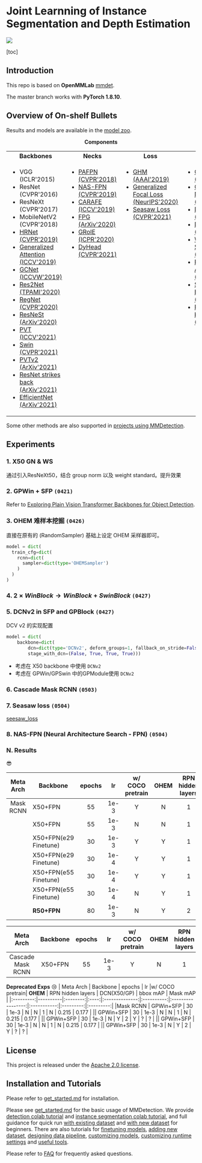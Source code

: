 # Joint Learnning of Instance Segmentation and Depth Estimation
  <img src="https://user-images.githubusercontent.com/12907710/137271636-56ba1cd2-b110-4812-8221-b4c120320aa9.png"/>

[toc]

## Introduction

This repo is based on **OpenMMLab** [mmdet](https://github.com/open-mmlab/mmdetection). 

The master branch works with **PyTorch 1.8.10**.

## Overview of On-shelf Bullets

Results and models are available in the [model zoo](docs/en/model_zoo.md).

<div align="center">
  <b>Components</b>
</div>
<table align="center">
  <tbody>
    <tr align="center" valign="bottom">
      <td>
        <b>Backbones</b>
      </td>
      <td>
        <b>Necks</b>
      </td>
      <td>
        <b>Loss</b>
      </td>
      <td>
        <b>Common</b>
      </td>
    </tr>
    <tr valign="top">
      <td>
      <ul>
        <li>VGG (ICLR'2015)</li>
        <li>ResNet (CVPR'2016)</li>
        <li>ResNeXt (CVPR'2017)</li>
        <li>MobileNetV2 (CVPR'2018)</li>
        <li><a href="configs/hrnet">HRNet (CVPR'2019)</a></li>
        <li><a href="configs/empirical_attention">Generalized Attention (ICCV'2019)</a></li>
        <li><a href="configs/gcnet">GCNet (ICCVW'2019)</a></li>
        <li><a href="configs/res2net">Res2Net (TPAMI'2020)</a></li>
        <li><a href="configs/regnet">RegNet (CVPR'2020)</a></li>
        <li><a href="configs/resnest">ResNeSt (ArXiv'2020)</a></li>
        <li><a href="configs/pvt">PVT (ICCV'2021)</a></li>
        <li><a href="configs/swin">Swin (CVPR'2021)</a></li>
        <li><a href="configs/pvt">PVTv2 (ArXiv'2021)</a></li>
        <li><a href="configs/resnet_strikes_back">ResNet strikes back (ArXiv'2021)</a></li>
        <li><a href="configs/efficientnet">EfficientNet (ArXiv'2021)</a></li>
      </ul>
      </td>
      <td>
      <ul>
        <li><a href="configs/pafpn">PAFPN (CVPR'2018)</a></li>
        <li><a href="configs/nas_fpn">NAS-FPN (CVPR'2019)</a></li>
        <li><a href="configs/carafe">CARAFE (ICCV'2019)</a></li>
        <li><a href="configs/fpg">FPG (ArXiv'2020)</a></li>
        <li><a href="configs/groie">GRoIE (ICPR'2020)</a></li>
        <li><a href="configs/dyhead">DyHead (CVPR'2021)</a></li>
      </ul>
      </td>
      <td>
        <ul>
          <li><a href="configs/ghm">GHM (AAAI'2019)</a></li>
          <li><a href="configs/gfl">Generalized Focal Loss (NeurIPS'2020)</a></li>
          <li><a href="configs/seesaw_loss">Seasaw Loss (CVPR'2021)</a></li>
        </ul>
      </td>
      <td>
        <ul>
          <li><a href="configs/faster_rcnn/faster_rcnn_r50_fpn_ohem_1x_coco.py">OHEM (CVPR'2016)</a></li>
          <li><a href="configs/gn">Group Normalization (ECCV'2018)</a></li>
          <li><a href="configs/dcn">DCN (ICCV'2017)</a></li>
          <li><a href="configs/dcnv2">DCNv2 (CVPR'2019)</a></li>
          <li><a href="configs/gn+ws">Weight Standardization (ArXiv'2019)</a></li>
          <li><a href="configs/pisa">Prime Sample Attention (CVPR'2020)</a></li>
          <li><a href="configs/strong_baselines">Strong Baselines (CVPR'2021)</a></li>
          <li><a href="configs/resnet_strikes_back">Resnet strikes back (ArXiv'2021)</a></li>
        </ul>
      </td>
    </tr>
</td>
    </tr>
  </tbody>
</table>

Some other methods are also supported in [projects using MMDetection](./docs/en/projects.md).

## Experiments

### 1. X50 GN & WS

通过引入ResNeXt50，结合 group norm 以及 weight standard。提升效果

### 2. GPWin + SFP `(0421)`

Refer to [Exploring Plain Vision Transformer Backbones for Object Detection](https://arxiv.org/abs/2203.16527).

### 3. OHEM 难样本挖掘 `(0426)`

直接在原有的 (RandomSampler) 基础上设定 OHEM 采样器即可。
```python
model = dict(
  train_cfg=dict(
    rcnn=dict(
      sampler=dict(type='OHEMSampler')
    )
  )
)
```

### 4. $2 \times WinBlock \to WinBlock+SwinBlock$ `(0427)`

### 5. DCNv2 in SFP and GPBlock `(0427)`
DCV v2 的实现配置
```python
model = dict(
    backbone=dict(
        dcn=dict(type='DCNv2', deform_groups=1, fallback_on_stride=False),
        stage_with_dcn=(False, True, True, True)))
```
- 考虑在 X50 backbone 中使用 `DCNv2`
- 考虑在 GPWin/GPSwin 中的GPModule使用 `DCNv2`

### 6. Cascade Mask RCNN `(0503)`

### 7. Seasaw loss `(0504)`
[seesaw_loss](configs/_others_/seesaw_loss/cascade_mask_rcnn_r101_fpn_random_seesaw_loss_mstrain_2x_lvis_v1.py)

### 8. NAS-FPN (Neural Architecture Search - FPN) `(0504)`

### N. Results

:sunglasses:

| Meta Arch | Backbone |  epochs  |  lr  |w/ COCO pretrain|  **OHEM**  | RPN hidden layers | DCN(X50/GP) | bbox mAP  |  Mask mAP |
|:---------:|----------|:--------:|:----:|:--------------:|:----------:|:-----------------:|:-----------:|:---------:|:---------:|
|Mask RCNN  | X50+FPN          |  55  | 1e-3 |  Y   |   N  |  1  |  N  |  **0.369**  |  **0.33**   |
|| X50+FPN          |  55  | 1e-3 |  N   |   N  |  1  |  N  |  0.363  |  0.315  |
|| X50+FPN(e29 Finetune)|  30  | 1e-3 |  Y   |   Y  |  1  |  N  |  0.365  |  0.325   |
|| X50+FPN(e29 Finetune)|  30  | 1e-4 |  Y   |   Y  |  1  |  N  |  ?  |  ?   |
|| X50+FPN(e55 Finetune)|  30  | 1e-4 |  Y   |   Y  |  1  |  N  |  0.365  |  0.325   |
|| X50+FPN(e55 Finetune)|  30  | 1e-4 |  N   |   Y  |  1  |  N  |  0.358  |  0.306   |
|| **R50+FPN**          |  80  | 1e-3 |  N   |   Y  |  2  |  Y  |  0.364  |  0.311   |

| Meta Arch | Backbone |  epochs  |  lr  |w/ COCO pretrain|  **OHEM**  | RPN hidden layers | DCN(X50/GP) | bbox mAP  |  Mask mAP |
|:---------:|:--------:|:----:|:--------------:|:----------:|:-----------------:|:-----------:|:---------:|:---------:|:---------:|
|Cascade Mask RCNN| X50+FPN          |  55  | 1e-3 |  Y   |   N  |  1  |  N  |  **0.369**  |  **0.33**   |


**Deprecated Exps** 😢
| Meta Arch | Backbone |  epochs  |  lr  |w/ COCO pretrain|  **OHEM**  | RPN hidden layers | DCN(X50/GP) | bbox mAP  |  Mask mAP |
|:---------:|----------|:--------:|:----:|:--------------:|:----------:|:-----------------:|:-----------:|:---------:|:---------:|
|Mask RCNN  | GPWin+SFP        |  30  | 1e-3 |  N   |   N  |  1  |  N  |  0.215  |  0.177  |
|| GPWin+SFP        |  30  | 1e-3 |  N   |   N  |  1  |  N  |  0.215  |  0.177  |
|| GPWin+SFP        |  30  | 1e-3 |  N   |   Y  |  2  |  Y  |  ?  |  ?   |
|| GPWin+SFP        |  30  | 1e-3 |  N   |   N  |  1  |  N  |  0.215  |  0.177  |
|| GPWin+SFP        |  30  | 1e-3 |  N   |   Y  |  2  |  Y  |  ?  |  ?   |

## License

This project is released under the [Apache 2.0 license](LICENSE).

## Installation and Tutorials

Please refer to [get_started.md](docs/en/get_started.md) for installation.

Please see [get_started.md](docs/en/get_started.md) for the basic usage of MMDetection.
We provide [detection colab tutorial](demo/MMDet_Tutorial.ipynb) and [instance segmentation colab tutorial](demo/MMDet_InstanceSeg_Tutorial.ipynb), and full guidance for quick run [with existing dataset](docs/en/1_exist_data_model.md) and [with new dataset](docs/en/2_new_data_model.md) for beginners.
There are also tutorials for [finetuning models](docs/en/tutorials/finetune.md), [adding new dataset](docs/en/tutorials/customize_dataset.md), [designing data pipeline](docs/en/tutorials/data_pipeline.md), [customizing models](docs/en/tutorials/customize_models.md), [customizing runtime settings](docs/en/tutorials/customize_runtime.md) and [useful tools](docs/en/useful_tools.md).

Please refer to [FAQ](docs/en/faq.md) for frequently asked questions.

